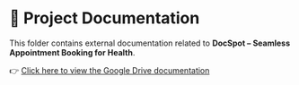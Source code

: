 # 📄 Project Documentation

This folder contains external documentation related to **DocSpot – Seamless Appointment Booking for Health**.

👉 [Click here to view the Google Drive documentation](https://drive.google.com/file/d/1hJ_RWCAUrMTY5TtirfdNKaJDenSw4uiG/view?usp=sharing)

